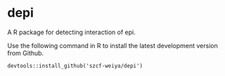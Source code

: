 # depi

A R package for detecting interaction of epi.

Use the following command in R to install the latest development version from Github.

```
devtools::install_github('szcf-weiya/depi')
```
